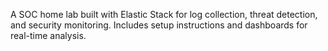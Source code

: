 A SOC home lab built with Elastic Stack for log collection, threat detection, and security monitoring. 
Includes setup instructions and dashboards for real-time analysis.

